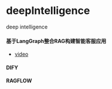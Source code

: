 # deepIntelligence
deep intelligence

#### 基于LangGraph整合RAG构建智能客服应用
- [video](https://www.douyin.com/user/self?from_tab_name=main&modal_id=7460472804861807884&showTab=like)


#### DIFY


#### RAGFLOW

